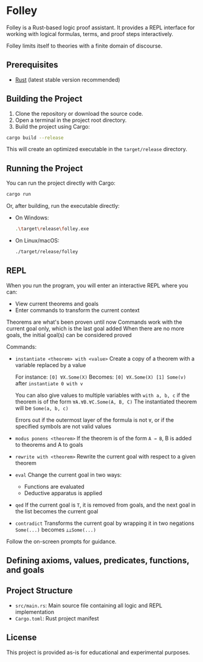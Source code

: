 # Folley

Folley is a Rust-based logic proof assistant. It provides a REPL interface for working with logical formulas, terms, and proof steps interactively.

Folley limits itself to theories with a finite domain of discourse.

## Prerequisites

- [Rust](https://www.rust-lang.org/tools/install) (latest stable version recommended)

## Building the Project

1. Clone the repository or download the source code.
2. Open a terminal in the project root directory.
3. Build the project using Cargo:

```sh
cargo build --release
```

This will create an optimized executable in the `target/release` directory.

## Running the Project

You can run the project directly with Cargo:

```sh
cargo run
```

Or, after building, run the executable directly:

- On Windows:
  ```sh
  .\target\release\folley.exe
  ```
- On Linux/macOS:
  ```sh
  ./target/release/folley
  ```

## REPL

When you run the program, you will enter an interactive REPL where you can:
- View current theorems and goals
- Enter commands to transform the current context

Theorems are what's been proven until now
Commands work with the current goal only, which is the last goal added
When there are no more goals, the initial goal(s) can be considered proved

Commands:
- `instantiate <theorem> with <value>`
  Create a copy of a theorem with a variable replaced by a value
  
  For instance: `[0] ∀X.Some(X)`
  Becomes: `[0] ∀X.Some(X) [1] Some(v)`
  after `instantiate 0 with v`

  You can also give values to multiple variables with
  `with a, b, c` if the theorem is of the form `∀A.∀B.∀C.Some(A, B, C)`
  The instantiated theorem will be `Some(a, b, c)`

  Errors out if the outermost layer of the formula is not `∀`, or if the
  specified symbols are not valid values

- `modus ponens <theorem>`
  If the theorem is of the form `A → B`, B is added to theorems and A to goals

- `rewrite with <theorem>`
  Rewrite the current goal with respect to a given theorem

- `eval`
  Change the current goal in two ways:
  - Functions are evaluated
  - Deductive apparatus is applied

- `qed`
  If the current goal is `T`, it is removed from goals,
  and the next goal in the list becomes the current goal

- `contradict`
  Transforms the current goal by wrapping it in two negations
  `Some(...)` becomes `⊥⊥Some(...)`

Follow the on-screen prompts for guidance.

## Defining axioms, values, predicates, functions, and goals

## Project Structure

- `src/main.rs`: Main source file containing all logic and REPL implementation
- `Cargo.toml`: Rust project manifest

## License

This project is provided as-is for educational and experimental purposes.
